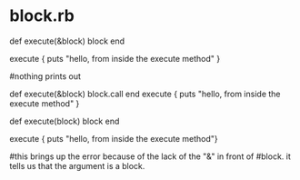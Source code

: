 block.rb
========
def execute(&block)
	block
end

execute { puts "hello, from inside the execute method" }

#nothing prints out

def execute(&block)
	block.call
end
execute { puts "hello, from inside the execute method" }



def execute(block)
	block
end

execute { puts "hello, from inside the execute method"}

#this brings up the error because of the lack of the "&" in front of
#block. it tells us that the argument is a block.
